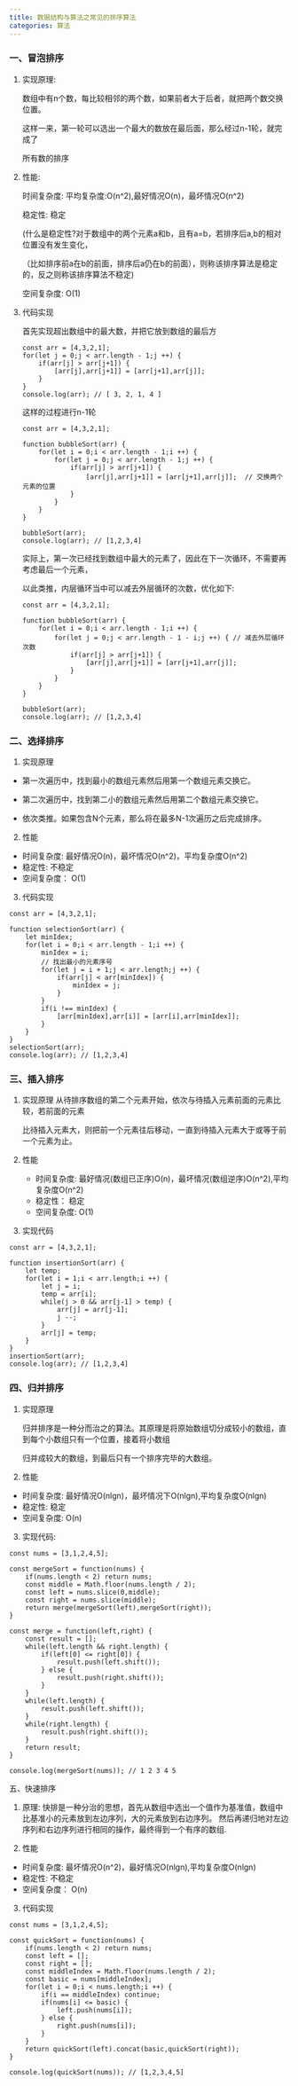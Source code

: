 ```yaml
---
title: 数据结构与算法之常见的排序算法
categories: 算法
---
```


### 一、冒泡排序

1. 实现原理:

    数组中有n个数，每比较相邻的两个数，如果前者大于后者，就把两个数交换位置。

    这样一来，第一轮可以选出一个最大的数放在最后面，那么经过n-1轮，就完成了

    所有数的排序

2. 性能:

    时间复杂度: 平均复杂度:O(n^2),最好情况O(n)，最坏情况O(n^2)

    稳定性: 稳定

    (什么是稳定性?对于数组中的两个元素a和b，且有a=b，若排序后a,b的相对位置没有发生变化，

    （比如排序前a在b的前面，排序后a仍在b的前面），则称该排序算法是稳定的，反之则称该排序算法不稳定)

    空间复杂度: O(1)


3. 代码实现

    首先实现超出数组中的最大数，并把它放到数组的最后方
    ```
    const arr = [4,3,2,1];
    for(let j = 0;j < arr.length - 1;j ++) {
        if(arr[j] > arr[j+1]) {
            [arr[j],arr[j+1]] = [arr[j+1],arr[j]]; 
        }
    }
    console.log(arr); // [ 3, 2, 1, 4 ]
    ```
    这样的过程进行n-1轮
    ``` 
    const arr = [4,3,2,1];

    function bubbleSort(arr) {
        for(let i = 0;i < arr.length - 1;i ++) {
            for(let j = 0;j < arr.length - 1;j ++) {
                if(arr[j] > arr[j+1]) {
                    [arr[j],arr[j+1]] = [arr[j+1],arr[j]];  // 交换两个元素的位置
                }
            }
        }
    }

    bubbleSort(arr);
    console.log(arr); // [1,2,3,4]
    ```

    实际上，第一次已经找到数组中最大的元素了，因此在下一次循环，不需要再考虑最后一个元素，

    以此类推，内层循环当中可以减去外层循环的次数，优化如下:
    ```
    const arr = [4,3,2,1];

    function bubbleSort(arr) {
        for(let i = 0;i < arr.length - 1;i ++) {
            for(let j = 0;j < arr.length - 1 - i;j ++) { // 减去外层循环次数
                if(arr[j] > arr[j+1]) {
                    [arr[j],arr[j+1]] = [arr[j+1],arr[j]]; 
                }
            }
        }
    }

    bubbleSort(arr);
    console.log(arr); // [1,2,3,4]
    ```

### 二、选择排序

1. 实现原理

- 第一次遍历中，找到最小的数组元素然后用第一个数组元素交换它。

- 第二次遍历中，找到第二小的数组元素然后用第二个数组元素交换它。

- 依次类推。如果包含N个元素，那么将在最多N-1次遍历之后完成排序。

2. 性能

- 时间复杂度: 最好情况O(n)，最坏情况O(n^2)，平均复杂度O(n^2)
- 稳定性: 不稳定
- 空间复杂度：  O(1)

3. 代码实现

```
const arr = [4,3,2,1];

function selectionSort(arr) {
    let minIdex;
    for(let i = 0;i < arr.length - 1;i ++) {
        minIdex = i;
        // 找出最小的元素序号
        for(let j = i + 1;j < arr.length;j ++) {
            if(arr[j] < arr[minIdex]) {
                minIdex = j;
            }
        }
        if(i !== minIdex) {
            [arr[minIdex],arr[i]] = [arr[i],arr[minIdex]];
        }
    }
}
selectionSort(arr);
console.log(arr); // [1,2,3,4]
```

### 三、插入排序

1. 实现原理
    从待排序数组的第二个元素开始，依次与待插入元素前面的元素比较，若前面的元素

    比待插入元素大，则把前一个元素往后移动，一直到待插入元素大于或等于前一个元素为止。

2. 性能

    - 时间复杂度: 最好情况(数组已正序)O(n)，最坏情况(数组逆序)O(n^2),平均复杂度O(n^2)
    - 稳定性： 稳定
    - 空间复杂度: O(1)

3. 实现代码

```
const arr = [4,3,2,1];

function insertionSort(arr) {
    let temp;
    for(let i = 1;i < arr.length;i ++) {
        let j = i;
        temp = arr[i];
        while(j > 0 && arr[j-1] > temp) {
            arr[j] = arr[j-1];
            j --;
        }
        arr[j] = temp;
    }
}
insertionSort(arr);
console.log(arr); // [1,2,3,4]
```

### 四、归并排序

1. 实现原理

    归并排序是一种分而治之的算法。其原理是将原始数组切分成较小的数组，直到每个小数组只有一个位置，接着将小数组

    归并成较大的数组，到最后只有一个排序完毕的大数组。

2. 性能

- 时间复杂度: 最好情况O(nlgn)，最坏情况下O(nlgn),平均复杂度O(nlgn)
- 稳定性: 稳定
- 空间复杂度: O(n)

3. 实现代码:

```
const nums = [3,1,2,4,5];

const mergeSort = function(nums) {
    if(nums.length < 2) return nums;
    const middle = Math.floor(nums.length / 2);
    const left = nums.slice(0,middle);
    const right = nums.slice(middle);
    return merge(mergeSort(left),mergeSort(right));
}

const merge = function(left,right) {
    const result = [];
    while(left.length && right.length) {
        if(left[0] <= right[0]) {
            result.push(left.shift());
        } else {
            result.push(right.shift());
        }
    }
    while(left.length) {
        result.push(left.shift());
    }
    while(right.length) {
        result.push(right.shift());
    }
    return result;
}

console.log(mergeSort(nums)); // 1 2 3 4 5
```

五、快速排序

1. 原理: 快排是一种分治的思想，首先从数组中选出一个值作为基准值，数组中比基准小的元素放到左边序列，大的元素放到右边序列。
        然后再递归地对左边序列和右边序列进行相同的操作，最终得到一个有序的数组.

2. 性能

- 时间复杂度: 最坏情况O(n^2)，最好情况O(nlgn),平均复杂度O(nlgn)
- 稳定性: 不稳定
- 空间复杂度： O(n)

3. 代码实现

```
const nums = [3,1,2,4,5];

const quickSort = function(nums) {
    if(nums.length < 2) return nums;
    const left = [];
    const right = [];
    const middleIndex = Math.floor(nums.length / 2);
    const basic = nums[middleIndex];
    for(let i = 0;i < nums.length;i ++) {
        if(i == middleIndex) continue;
        if(nums[i] <= basic) {
            left.push(nums[i]);
        } else {
            right.push(nums[i]);
        }
    }
    return quickSort(left).concat(basic,quickSort(right));
}

console.log(quickSort(nums)); // [1,2,3,4,5]
```

